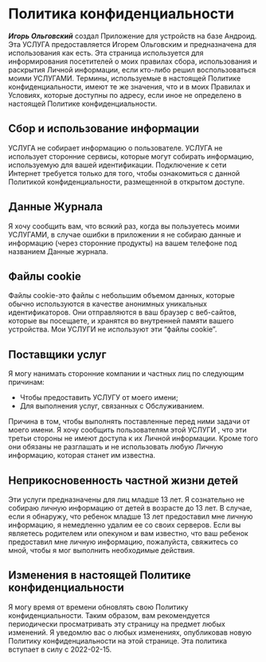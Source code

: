 # Политика конфиденциальности
***Игорь Ольговский*** создал Приложение для устройств на базе Андроид. Эта УСЛУГА предоставляется Игорем Ольговским и предназначена для использования как есть.
Эта страница используется для информирования посетителей о моих правилах сбора, использования и раскрытия Личной информации, если кто-либо решил воспользоваться моими УСЛУГАМИ.
Термины, используемые в настоящей Политике конфиденциальности, имеют те же значения, что и в моих Правилах и Условиях, которые доступны по адресу, если иное не определено в настоящей Политике конфиденциальности.
## Сбор и использование информации
УСЛУГА не собирает информацию о пользователе. УСЛУГА не использует сторонние сервисы, которые могут собирать информацию, используемую для вашей идентификации.
Подключение к сети Интернет требуется только для того, чтобы ознакомиться с данной Политикой конфиденциальности, размещенной в открытом доступе.
## Данные Журнала
Я хочу сообщить вам, что всякий раз, когда вы пользуетесь моими УСЛУГАМИ, в случае ошибки в приложении я не собираю данные и информацию (через сторонние продукты) на вашем телефоне под названием Данные журнала.
## Файлы cookie
Файлы cookie-это файлы с небольшим объемом данных, которые обычно используются в качестве анонимных уникальных идентификаторов. Они отправляются в ваш браузер с веб-сайтов, которые вы посещаете, и хранятся во внутренней памяти вашего устройства.
Мои УСЛУГИ не используют эти “файлы cookie”.
## Поставщики услуг
Я могу нанимать сторонние компании и частных лиц по следующим причинам:
- Чтобы предоставить УСЛУГУ от моего имени;
- Для выполнения услуг, связанных с Обслуживанием.

Причина в том, чтобы выполнять поставленные перед ними задачи от моего имени. Я хочу сообщить пользователям этой УСЛУГИ , что эти третьи стороны не имеют доступа к их Личной информации. Кроме того они обязаны не разглашать и не использовать любую Личную информацию, которая станет им известна. 
## Неприкосновенность частной жизни детей
Эти услуги предназначены для лиц младше 13 лет. Я сознательно не собираю личную информацию от детей в возрасте до 13 лет. В случае, если я обнаружу, что ребенок младше 13 лет предоставил мне личную информацию, я немедленно удалим ее со своих серверов. Если вы являетесь родителем или опекуном и вам известно, что ваш ребенок предоставил мне личную информацию, пожалуйста, свяжитесь со мной, чтобы я мог выполнить необходимые действия.
## Изменения в настоящей Политике конфиденциальности
Я могу время от времени обновлять свою Политику конфиденциальности. Таким образом, вам рекомендуется периодически просматривать эту страницу на предмет любых изменений. Я уведомлю вас о любых изменениях, опубликовав новую Политику конфиденциальности на этой странице.
Эта политика вступает в силу с 2022-02-15.
